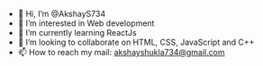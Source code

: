 - 👋 Hi, I’m @AkshayS734
- 👀 I’m interested in Web development
- 🌱 I’m currently learning ReactJs
- 💞️ I’m looking to collaborate on HTML, CSS, JavaScript and C++
- 📫 How to reach my mail: akshayshukla734@gmail.com

<!---
AkshayS734/AkshayS734 is a ✨ special ✨ repository because its `README.md` (this file) appears on your GitHub profile.
You can click the Preview link to take a look at your changes.
--->
